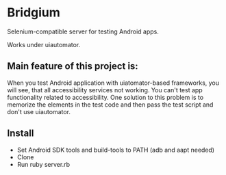 # Bridgium
Selenium-compatible server for testing Android apps.

Works under uiautomator.

## Main feature of this project is:

When you test Android application with uiatomator-based frameworks, you will see, that all accessibility services not working. You can't test app functionality related to accessibility. One solution to this problem is to memorize the elements in the test code and then  pass the test script and don't use uiautomator.

## Install
- Set Android SDK tools and build-tools to PATH (adb and aapt needed)
- Clone
- Run ruby server.rb
